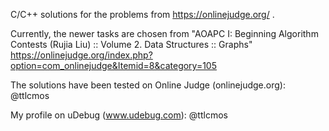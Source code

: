 C/C++ solutions for the problems from https://onlinejudge.org/ .

Currently, the newer tasks are chosen from "AOAPC I: Beginning Algorithm Contests (Rujia Liu) :: Volume 2. Data Structures :: Graphs"
https://onlinejudge.org/index.php?option=com_onlinejudge&Itemid=8&category=105

The solutions have been tested on Online Judge (onlinejudge.org): @ttlcmos

My profile on uDebug (www.udebug.com): @ttlcmos
